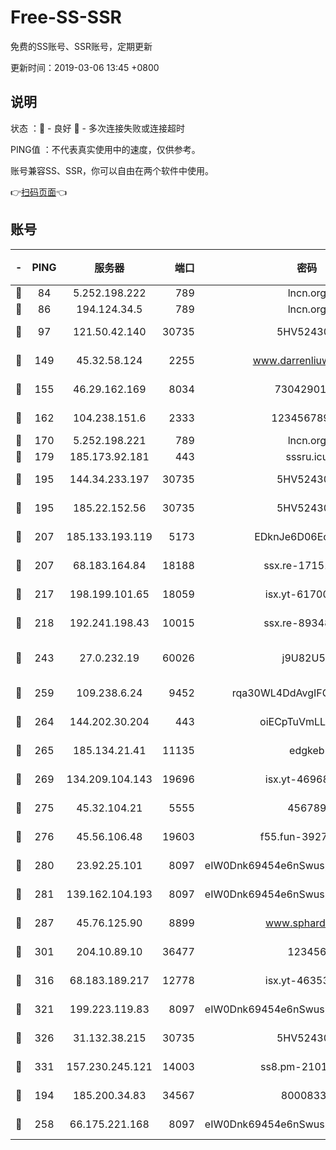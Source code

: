 # Free-SS-SSR

免费的SS账号、SSR账号，定期更新

更新时间：2019-03-06 13:45 +0800

## 说明

状态     ：🙂 - 良好 🙁 - 多次连接失败或连接超时

PING值   ：不代表真实使用中的速度，仅供参考。

账号兼容SS、SSR，你可以自由在两个软件中使用。

👉[扫码页面](https://liesauer.github.io/free-ss-ssr.github.io/)👈

## 账号

|-|PING|服务器|端口|密码|加密方式|区域|
|:----:|:----:|:-----:|-----:|:----:|:----:|:----:|
|🙂|84|5.252.198.222|789|lncn.org|rc4|JP|
|🙂|86|194.124.34.5|789|lncn.org|rc4|JP|
|🙂|97|121.50.42.140|30735|5HV52430C|aes-256-cfb|JP|
|🙂|149|45.32.58.124|2255|www.darrenliuwei.com|aes-256-cfb|JP|
|🙂|155|46.29.162.169|8034|7304290167|aes-256-cfb|RU|
|🙂|162|104.238.151.6|2333|12345678900|aes-256-cfb|JP|
|🙂|170|5.252.198.221|789|lncn.org|rc4|JP|
|🙂|179|185.173.92.181|443|sssru.icu|rc4-md5|RU|
|🙂|195|144.34.233.197|30735|5HV52430C|aes-256-cfb|US|
|🙂|195|185.22.152.56|30735|5HV52430C|aes-256-cfb|RU|
|🙂|207|185.133.193.119|5173|EDknJe6D06EoWDaw|aes-256-cfb|US|
|🙂|207|68.183.164.84|18188|ssx.re-17151822|aes-256-cfb|US|
|🙂|217|198.199.101.65|18059|isx.yt-61700807|aes-256-cfb|US|
|🙂|218|192.241.198.43|10015|ssx.re-89348250|aes-256-cfb|US|
|🙂|243|27.0.232.19|60026|j9U82U53|xchacha20-ietf-poly1305|HK|
|🙂|259|109.238.6.24|9452|rqa30WL4DdAvgIFG6Fs3znzTa|aes-256-cfb|FR|
|🙂|264|144.202.30.204|443|oiECpTuVmLLxk4Ts|aes-256-cfb|US|
|🙂|265|185.134.21.41|11135|edgkeb|aes-256-cfb|GB|
|🙂|269|134.209.104.143|19696|isx.yt-46968452|aes-256-cfb|SG|
|🙂|275|45.32.104.21|5555|456789|aes-256-cfb|SG|
|🙂|276|45.56.106.48|19603|f55.fun-39271360|aes-256-cfb|US|
|🙂|280|23.92.25.101|8097|eIW0Dnk69454e6nSwuspv9DmS201tQ0D|aes-256-cfb|US|
|🙂|281|139.162.104.193|8097|eIW0Dnk69454e6nSwuspv9DmS201tQ0D|aes-256-cfb|JP|
|🙂|287|45.76.125.90|8899|www.sphard.com|aes-256-cfb|JP|
|🙂|301|204.10.89.10|36477|123456|aes-256-cfb|US|
|🙂|316|68.183.189.217|12778|isx.yt-46353039|aes-256-cfb|SG|
|🙂|321|199.223.119.83|8097|eIW0Dnk69454e6nSwuspv9DmS201tQ0D|aes-256-cfb|US|
|🙂|326|31.132.38.215|30735|5HV52430C|aes-256-cfb|US|
|🙂|331|157.230.245.121|14003|ss8.pm-21010216|aes-256-cfb|SG|
|🙂|194|185.200.34.83|34567|80008331|aes-256-cfb|US|
|🙂|258|66.175.221.168|8097|eIW0Dnk69454e6nSwuspv9DmS201tQ0D|aes-256-cfb|US|
